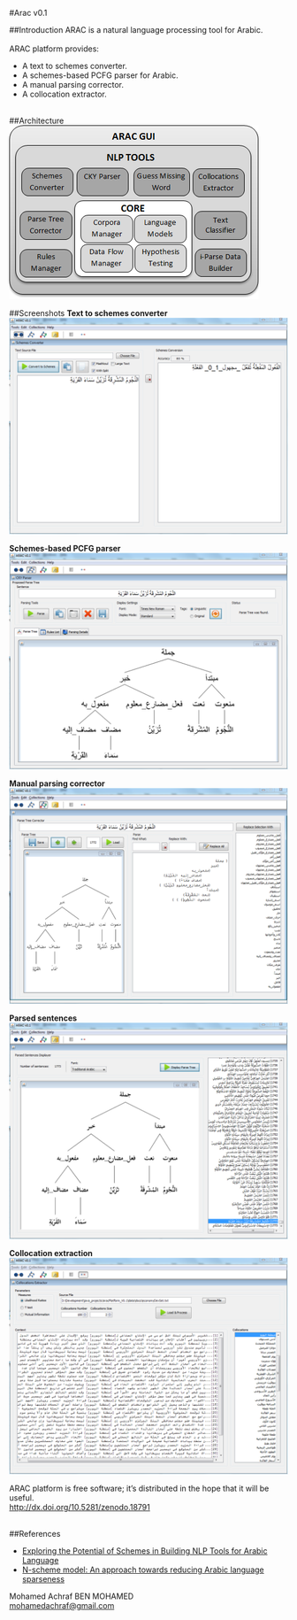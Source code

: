 #Arac v0.1

##Introduction
ARAC is a natural language processing tool for Arabic.   <br /> <br /> 
ARAC platform provides: 
-	A text to schemes converter.   <br /> 
-	A schemes-based PCFG parser for Arabic.   <br /> 
-	A manual parsing corrector.   <br /> 
-	A collocation extractor.   <br /> <br /> 

##Architecture
![Arac architecture](src/images/ARAC_Architecture_.png)

##Screenshots
**Text to schemes converter**
![Arac screenshot 1](src/images/ARAC_SC02.png)

**Schemes-based PCFG parser**
![Arac screenshot 2](src/images/ARAC_SC01.png)

**Manual parsing corrector**
![Arac screenshot 3](src/images/ARAC_SC03.png)

**Parsed sentences**
![Arac screenshot 4](src/images/ARAC_SC04.png)

**Collocation extraction**
![Arac screenshot 5](src/images/ARAC_SC05.png)


ARAC platform is free software; it’s distributed in the hope that it will be useful.   <br />
http://dx.doi.org/10.5281/zenodo.18791 <br /> <br /> 

##References
- [Exploring the Potential of Schemes in Building NLP Tools for Arabic Language](http://ccis2k.org/iajit/PDF/vol.12,no.6/7328.pdf)
- [N-scheme model: An approach towards reducing Arabic language sparseness](http://ieeexplore.ieee.org/xpl/articleDetails.jsp?arnumber=7426895)


Mohamed Achraf BEN MOHAMED   <br /> 
mohamedachraf@gmail.com
